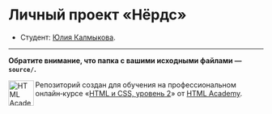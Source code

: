 # Личный проект «Нёрдс» 

* Студент: [Юлия Калмыкова](https://up.htmlacademy.ru/adaptive/16/user/531323).
---

**Обратите внимание, что папка с вашими исходными файлами — `source/`.**

<a href="https://htmlacademy.ru/intensive/adaptive"><img align="left" width="50" height="50" alt="HTML Academy" src="https://up.htmlacademy.ru/static/img/intensive/adaptive/logo-for-github-2.png"></a>

Репозиторий создан для обучения на профессиональном онлайн‑курсе «[HTML и CSS, уровень 2](https://htmlacademy.ru/intensive/adaptive)» от [HTML Academy](https://htmlacademy.ru).
